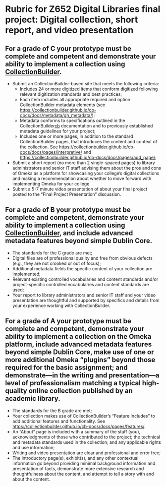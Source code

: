 [cb]: https://collectionbuilder.github.io "CollectionBuilder"
[cbmd]: https://collectionbuilder.github.io/cb-docs/docs/metadata/gh_metadata/ "CollectionBuilder GH Metadata"
# Rubric for Z652 Digital Libraries final project: Digital collection, short report, and video presentation

## For a grade of C your prototype must be complete and competent and demonstrate your ability to implement a collection using [CollectionBuilder][cb].
- Submit an CollectionBuilder-based site that meets the following criteria:
	- Includes 24 or more digitized items that conform digitized following relevant digitization standards and best practices;
	- Each item includes all appropriate required and option CollectionBuilder metadata elements (see <https://collectionbuilder.github.io/cb-docs/docs/metadata/gh_metadata/>); 
	- Metadata conforms to specifications outlined in the CollectionBuilder[cb] documentation and to previously established metadata guidelines for your project;
	- Includes one or more pages, in addition to the standard CollectionBuilder pages, that introduces the content and context of the collection. See <https://collectionbuilder.github.io/cb-docs/docs/pages/interpretive/> and <https://collectionbuilder.github.io/cb-docs/docs/pages/add_page/>;
- Submit a short report (no more than 2 single-spaced pages) to library administrators and senior IT staff advising them about the pros and cons of Omeka as a platform for showcasing your college’s digital collections and making a recommendation about whether to move forward with implementing Omeka for your college.
- Submit a 5-7 minute video presentation of about your final project posted to the “Final Project Presentation” discussion.

## For a grade of B your prototype must be complete and competent, demonstrate your ability to implement a collection using [CollectionBuilder][cb], and include advanced metadata features beyond simple Dublin Core.
- The standards for the C grade are met;
- Digital files are of professional quality and free from obvious defects (e.g., they are not crooked or out of focus);
- Additional metadata fields the specific content of your collection are implemented;
- Relevant existing controlled vocabularies and content standards and/or project-specific controlled vocabularies and content standards are used;
- Your report to library administrators and senior IT staff and your video presentation are thoughtful and supported by specifics and details from your experience working with CollectionBuilder.

## For a grade of A your prototype must be complete and competent, demonstrate your ability to implement a collection on the Omeka platform, include advanced metadata features beyond simple Dublin Core, make use of one or more additional Omeka “plugins” beyond those required for the basic assignment; and demonstrate—in the writing and presentation—a level of professionalism matching a typical high-quality online collection published by an academic library.
- The standards for the B grade are met;
- Your collection makes use of CollectionBuilder’s “Feature Includes” to add additional features and functionality. See <https://collectionbuilder.github.io/cb-docs/docs/pages/features/>. 
- An “About” page is included with a summary of the staff (you), acknowledgments of those who contributed to the project; the technical and metadata standards used in the collection; and any applicable rights and use information;
- Writing and video presentation are clear and professional and error free;
- The introductory page(s), exhibit(s), and any other contextual information go beyond providing minimal background information and presentation of facts, demonstrate more extensive research and thoughtfulness about the content, and attempt to tell a story with and about the content.
